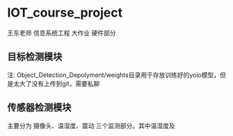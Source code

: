 # IOT_course_project
王东老师 信息系统工程 大作业 硬件部分

## 目标检测模块

注: Object_Detection_Depolyment/weights目录用于存放训练好的yolo模型，但是太大了没有上传到git，需要私聊


## 传感器检测模块

主要分为 摄像头、温湿度、震动 三个监测部分。其中温湿度及 